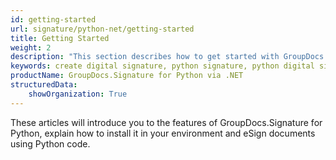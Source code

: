 ```yaml
---
id: getting-started
url: signature/python-net/getting-started
title: Getting Started
weight: 2
description: "This section describes how to get started with GroupDocs.Signature for Python via .NET library"
keywords: create digital signature, python signature, python digital signature
productName: GroupDocs.Signature for Python via .NET
structuredData:
    showOrganization: True
---
```

These articles will introduce you to the features of GroupDocs.Signature for Python, explain how to install it in your environment and eSign documents using Python code.
